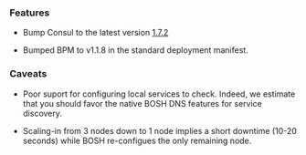 ### Features

- Bump Consul to the latest version [1.7.2](https://github.com/hashicorp/consul/blob/master/CHANGELOG.md#172-march-16-2020)

- Bumped BPM to v1.1.8 in the standard deployment manifest.


### Caveats

- Poor suport for configuring local services to check. Indeed, we estimate that you should favor the native BOSH DNS features for service discovery.

- Scaling-in from 3 nodes down to 1 node implies a short downtime (10-20 seconds) while BOSH re-configues the only remaining node.
